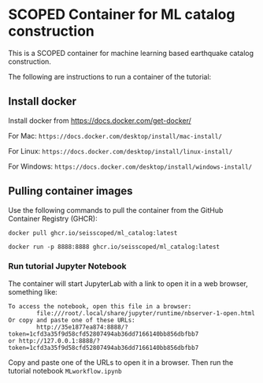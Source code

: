 # SCOPED Container for ML catalog construction
This is a SCOPED container for machine learning based earthquake catalog construction. 

The following are instructions to run a container of the tutorial: 

## Install docker
Install docker from https://docs.docker.com/get-docker/

For Mac: ```https://docs.docker.com/desktop/install/mac-install/```

For Linux: ```https://docs.docker.com/desktop/install/linux-install/```

For Windows: ```https://docs.docker.com/desktop/install/windows-install/```

## Pulling container images
Use the following commands to pull the container from the GitHub Container Registry (GHCR):
```
docker pull ghcr.io/seisscoped/ml_catalog:latest

docker run -p 8888:8888 ghcr.io/seisscoped/ml_catalog:latest
```
### Run tutorial Jupyter Notebook

The container will start JupyterLab with a link to open it in a web browser, something like:
```
To access the notebook, open this file in a browser:
        file:///root/.local/share/jupyter/runtime/nbserver-1-open.html
Or copy and paste one of these URLs:
        http://35e1877ea874:8888/?token=1cfd3a35f9d58cfd52807494ab36dd7166140bb856dbfbb7
or http://127.0.0.1:8888/?token=1cfd3a35f9d58cfd52807494ab36dd7166140bb856dbfbb7

```
Copy and paste one of the URLs to open it in a browser. Then run the tutorial notebook ```MLworkflow.ipynb```
